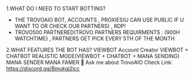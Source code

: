 1.WHAT DO I NEED TO START BOTTING?
 - THE TROVOAIO BOT, ACCOUNTS , PROXIES(U CAN USE PUBLIC IF U WANT TO OR CHECK OUR PARTNERS) , RDP!
 - TROVO500 PARTNERED(TROVO PARTNERS REQUIRMENTS : (900H WATCHTIME) , PARTNERS GET PICK EVERY 5TH OF THE MONTH

2.WHAT FEATURES THE BOT HAS?
VIEWBOT
Account Creator
VIEWBOT + CHATBOT
REALISTIC MODE(VIEWBOT + CHATBOT + MANA SENDING)
MANA SENDER
MANA FAMER
💬 Ask me about TrovoAIO
Check Link: https://discord.gg/Bmukgj2jcc

<!--
**TrovoAio/TrovoAIO** is a ✨ _special_ ✨ repository because its `README.md` (this file) appears on your GitHub profile.
========================================================================
Realistic
Delay is in minute for chatbot recommended 1 - 60
Bots aren't sending message : your cookies are dead or your delay is too high or your chat is in follower mode.
Software shut down after "Waiting for ressource Message realistic" : your chat list is too short.
Failed to load page . your proxies 
========================================================================

Here are some ideas to get you started:

- 🔭 I’m currently working on ...
- 🌱 I’m currently learning ...
- 👯 I’m looking to collaborate on ...
- 🤔 I’m looking for help with ...
- 💬 Ask me about ...
- 📫 How to reach me: ...
- 😄 Pronouns: ...
- ⚡ Fun fact: ...
-->
